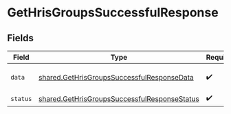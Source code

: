 # GetHrisGroupsSuccessfulResponse


## Fields

| Field                                                                                                                                                                                                                                                                                                                      | Type                                                                                                                                                                                                                                                                                                                       | Required                                                                                                                                                                                                                                                                                                                   | Description                                                                                                                                                                                                                                                                                                                | Example                                                                                                                                                                                                                                                                                                                    |
| -------------------------------------------------------------------------------------------------------------------------------------------------------------------------------------------------------------------------------------------------------------------------------------------------------------------------- | -------------------------------------------------------------------------------------------------------------------------------------------------------------------------------------------------------------------------------------------------------------------------------------------------------------------------- | -------------------------------------------------------------------------------------------------------------------------------------------------------------------------------------------------------------------------------------------------------------------------------------------------------------------------- | -------------------------------------------------------------------------------------------------------------------------------------------------------------------------------------------------------------------------------------------------------------------------------------------------------------------------- | -------------------------------------------------------------------------------------------------------------------------------------------------------------------------------------------------------------------------------------------------------------------------------------------------------------------------- |
| `data`                                                                                                                                                                                                                                                                                                                     | [shared.GetHrisGroupsSuccessfulResponseData](../../models/shared/gethrisgroupssuccessfulresponsedata.md)                                                                                                                                                                                                                   | :heavy_check_mark:                                                                                                                                                                                                                                                                                                         | N/A                                                                                                                                                                                                                                                                                                                        | {"next":"eyJwYWdlIjoxMiwibm90ZSI6InRoaXMgaXMganVzdCBhbiBleGFtcGxlIGFuZCBub3QgcmVwcmVzZW50YXRpdmUgZm9yIGEgcmVhbCBjdXJzb3IhIn0=","results":[{"id":"4B9bKBpX5tnwjiG93TAqF7ci","name":"Customer Success","remote_id":"49","changed_at":"2022-08-07T14:01:29.196Z","remote_deleted_at":null,"type":"TEAM","remote_data":null}]} |
| `status`                                                                                                                                                                                                                                                                                                                   | [shared.GetHrisGroupsSuccessfulResponseStatus](../../models/shared/gethrisgroupssuccessfulresponsestatus.md)                                                                                                                                                                                                               | :heavy_check_mark:                                                                                                                                                                                                                                                                                                         | N/A                                                                                                                                                                                                                                                                                                                        |                                                                                                                                                                                                                                                                                                                            |